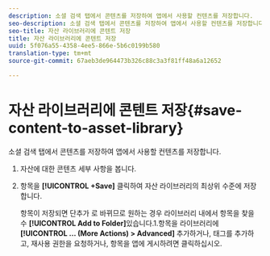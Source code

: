 ```yaml
---
description: 소셜 검색 탭에서 콘텐츠를 저장하여 앱에서 사용할 컨텐츠를 저장합니다.
seo-description: 소셜 검색 탭에서 콘텐츠를 저장하여 앱에서 사용할 컨텐츠를 저장합니다.
seo-title: 자산 라이브러리에 콘텐트 저장
title: 자산 라이브러리에 콘텐트 저장
uuid: 5f076a55-4358-4ee5-866e-5b6c0199b580
translation-type: tm+mt
source-git-commit: 67aeb3de964473b326c88c3a3f81ff48a6a12652

---
```



# 자산 라이브러리에 콘텐트 저장{#save-content-to-asset-library}

소셜 검색 탭에서 콘텐츠를 저장하여 앱에서 사용할 컨텐츠를 저장합니다.

1. 자산에 대한 콘텐츠 세부 사항을 봅니다.
1. 항목을 **[!UICONTROL +Save]** 클릭하여 자산 라이브러리의 최상위 수준에 저장합니다.

   항목이 저장되면 단추가 로 바뀌므로 원하는 경우 라이브러리 내에서 항목을 찾을 수 **[!UICONTROL Add to Folder]**&#x200B;있습니다.1.항목을 라이브러리에 **[!UICONTROL … (More Actions) > Advanced]** 추가하거나, 태그를 추가하고, 재사용 권한을 요청하거나, 항목을 앱에 게시하려면 클릭하십시오.
